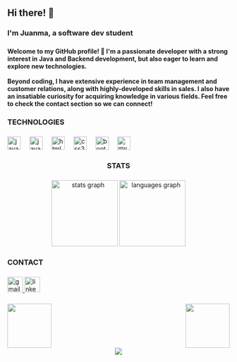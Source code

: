 <h2 align="left">Hi there! 👋</h2>

###

<h3 align="left">I'm Juanma, a software dev student</h3>

###

<h4 align="left">Welcome to my GitHub profile! 🚀 I'm a passionate developer with a strong interest in Java and Backend development, but also eager to learn and explore new technologies.<br><br>Beyond coding, I have extensive experience in team management and customer relations, along with highly-developed skills in sales. I also have an insatiable curiosity for acquiring knowledge in various fields. Feel free to check the contact section so we can connect!</h4>

###

<h3 align="left">TECHNOLOGIES</h3>

###

<div align="left">
  <img src="https://cdn.jsdelivr.net/gh/devicons/devicon/icons/java/java-original.svg" height="30" alt="java logo"  />
  <img width="12" />
  <img src="https://cdn.jsdelivr.net/gh/devicons/devicon/icons/javascript/javascript-original.svg" height="30" alt="javascript logo"  />
  <img width="12" />
  <img src="https://cdn.jsdelivr.net/gh/devicons/devicon/icons/html5/html5-original.svg" height="30" alt="html5 logo"  />
  <img width="12" />
  <img src="https://cdn.jsdelivr.net/gh/devicons/devicon/icons/css3/css3-original.svg" height="30" alt="css3 logo"  />
  <img width="12" />
  <img src="https://cdn.jsdelivr.net/gh/devicons/devicon/icons/bootstrap/bootstrap-original.svg" height="30" alt="bootstrap logo"  />
  <img width="12" />
  <img src="https://cdn.jsdelivr.net/gh/devicons/devicon/icons/mysql/mysql-original.svg" height="30" alt="mysql logo"  />
</div>

###

<h3 align="center">STATS</h3>

###

<div align="center">
  <img src="https://github-readme-stats.vercel.app/api?username=Zugarramurdi&hide_title=false&hide_rank=false&show_icons=true&include_all_commits=true&count_private=true&disable_animations=false&theme=dracula&locale=en&hide_border=false" height="150" alt="stats graph"  />
  <img src="https://github-readme-stats.vercel.app/api/top-langs?username=Zugarramurdi&locale=en&hide_title=false&layout=compact&card_width=320&langs_count=5&theme=dracula&hide_border=false" height="150" alt="languages graph"  />
</div>

###

<h3 align="left">CONTACT</h3>

###

<div align="left">
  <a href="https://mail.google.com/mail/u/0/?pli=1#inbox?compose=CllgCJZWxZQRDGTkwLZdkZlFSSGFWLnRSsFpHnWlZNQnbTZFqtFFFqxpzGwWMlBZgzwhMRqcHRg" target="_blank">
    <img src="https://img.shields.io/static/v1?message=Gmail&logo=gmail&label=&color=D14836&logoColor=white&labelColor=&style=for-the-badge" height="35" alt="gmail logo"  />
  </a>
  <a href="https://www.linkedin.com/in/juanma-segura-canales/" target="_blank">
    <img src="https://img.shields.io/static/v1?message=LinkedIn&logo=linkedin&label=&color=0077B5&logoColor=white&labelColor=&style=for-the-badge" height="35" alt="linkedin logo"  />
  </a>
</div>

###

<img align="right" height="100" src="https://user-images.githubusercontent.com/74038190/212257468-1e9a91f1-b626-4baa-b15d-5c385dfa7ed2.gif"  />

###

<img align="left" height="100" src="https://github-production-user-asset-6210df.s3.amazonaws.com/74038190/238200437-de038172-e903-4951-926c-755878deb0b4.gif?X-Amz-Algorithm=AWS4-HMAC-SHA256&X-Amz-Credential=AKIAVCODYLSA53PQK4ZA%2F20250320%2Fus-east-1%2Fs3%2Faws4_request&X-Amz-Date=20250320T201545Z&X-Amz-Expires=300&X-Amz-Signature=709d011b41e9c2cf017b780cf20db87b85a59dd3491e13eb435e8baa7c674bf3&X-Amz-SignedHeaders=host"  />

###

<br clear="both">

<div align="center">
  <img src="https://profile-counter.glitch.me/Zugarramurdi/count.svg?"  />
</div>

###
